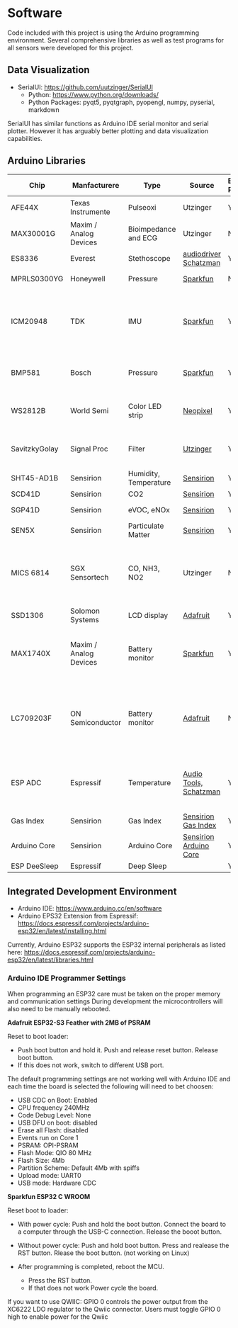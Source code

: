 
# Software

Code included with this project is using the Arduino programming environment. 
Several comprehensive libraries as well as test programs for all sensors were developed for this project. 

## Data Visualization

- SerialUI: https://github.com/uutzinger/SerialUI
    - Python: https://www.python.org/downloads/
    - Python Packages: pyqt5, pyqtgraph, pyopengl, numpy, pyserial, markdown

SerialUI has similar functions as Arduino IDE serial monitor and serial plotter. However it has arguably better plotting and data visualization capabilities.

## Arduino Libraries
| Chip          | Manfacturere           |  Type | Source | Example Program | Limitations
| ---           | ---                    | --- | --- | --- | --- |
| AFE44X        | Texas Instrumente      | Pulseoxi | Utzinger | Yes | No $SP_{O_2}$ yet |
| MAX30001G     | Maxim / Analog Devices | Bioimpedance and ECG | Utzinger | No | **in progress** |
| ES8336        | Everest                | Stethoscope | [audiodriver Schatzman](https://github.com/uutzinger/arduino-audio-driver) | Yes | tested |
| MPRLS0300YG   | Honeywell              | Pressure |  [Sparkfun](https://github.com/sparkfun/SparkFun_MicroPressure_Arduino_Library) | No | **to be worked on** |
| ICM20948      | TDK                    | IMU | [Sparkfun](https://github.com/uutzinger/Arduino_ICM-20948) | Yes | need to decide on DMP or custom fusion (AHRS Madgwick) |
| BMP581        | Bosch                  | Pressure | [Sparkfun](https://github.com/uutzinger/Arduino_BMP581) | Yes | sometimes fails to start in SPI mode
| WS2812B       | World Semi             | Color LED strip | [Neopixel](https://github.com/uutzinger/Arduino_NeoPixel) | Yes | figure out individual pixel animation |
| SavitzkyGolay | Signal Proc            | Filter | [Utzinger](https://github.com/uutzinger/SavitzkyGolayFilter)| Yes | need to test with PulseOxi data |
| SHT45-AD1B    | Sensirion              | Humidity, Temperature | [Sensirion](https://github.com/uutzinger/Arduino_SHT) | Yes |  |
| SCD41D        | Sensirion              | CO2 | [Sensirion](https://github.com/uutzinger/Arduino_SCD4x) | Yes |  |  
| SGP41D        | Sensirion              | eVOC, eNOx | [Sensirion](https://github.com/uutzinger/Arduino_SGP41) | Yes | uses Gas Index |
| SEN5X         | Sensirion              | Particulate Matter | [Sensirion](https://github.com/uutzinger/Arduino_SEN5x) | Yes | |
| MICS 6814     | SGX Sensortech         | CO, NH3, NO2 | Utzinger | No | **to be worked on** (needs manual  calibration and soldering)| 
| SSD1306       | Solomon Systems        | LCD display | [Adafruit](https://github.com/uutzinger/Arduino_SSD1306) | Yes |  |
| MAX1740X      | Maxim / Analog Devices | Battery monitor | [Sparkfun](https://github.com/uutzinger/Arduino_MAX1704x) | Yes | need to look into how to detect that system is on battery |
| LC709203F     | ON Semiconductor       | Battery monitor | [Adafruit](https://github.com/uutzinger/Arduino_LC709203F) | No | not available in newer boards from Adafruit and Sparkfun|
| ESP ADC       | Espressif              | Temperature | [Audio Tools, Schatzman](https://github.com/uutzinger/arduino-audio-tools) | Yes | 6 channel recording with averaging and binning |
| Gas Index     | Sensirion              | Gas Index | [Sensirion Gas Index](https://github.com/Sensirion/arduino-gas-index-algorithm) | Yes | |
| Arduino Core  | Sensirion              | Arduino Core | [Sensirion Arduino Core](https://github.com/Sensirion/arduino-core) | Yes | |
| ESP DeeSleep  | Espressif | Deep Sleep | | Yes | |


## Integrated Development Environment

- Arduino IDE: https://www.arduino.cc/en/software
- Arduino EPS32 Extension from Espressif: https://docs.espressif.com/projects/arduino-esp32/en/latest/installing.html


Currently, Arduino ESP32 supports the ESP32 internal peripherals as listed here: https://docs.espressif.com/projects/arduino-esp32/en/latest/libraries.html

### Arduino IDE Programmer Settings

When programming an ESP32 care must be taken on the proper memory and communication settings During development the microcontrollers will also need to be manually rebooted.

**Adafruit ESP32-S3 Feather with 2MB of PSRAM**

Reset to boot loader: 

- Push boot button and hold it. Push and release reset button. Release boot button.
- If this does not work, switch to different USB port.

The default programming settings are not working well with Arduino IDE and each time the board is selected the following will need to bet choosen:

- USB CDC on Boot: Enabled
- CPU frequency 240MHz
- Code Debug Level: None
- USB DFU on boot: disabled
- Erase all Flash: disabled
- Events run on Core 1
- PSRAM: OPI-PSRAM
- Flash Mode: QIO 80 MHz
- Flash Size: 4Mb
- Partition Scheme: Default 4Mb with spiffs
- Upload mode: UART0
- USB mode: Hardware CDC

**Sparkfun ESP32 C WROOM**

Reset boot to loader: 

- With power cycle: Push and hold the boot button. Connect the board to a computer through the USB-C connection. Release the booot button.

- Without power cycle: Push and hold boot button. Press and realease the RST button. Rlease the boot button. (not working on Linux)
- After programming is completed, reboot the MCU.
    - Press the RST button.
    - If that does not work Power cycle the board.

If you want to use QWIIC: GPIO 0 controls the power output from the XC6222 LDO regulator to the Qwiic connector. Users must toggle GPIO 0 high to enable power for the Qwiic 

